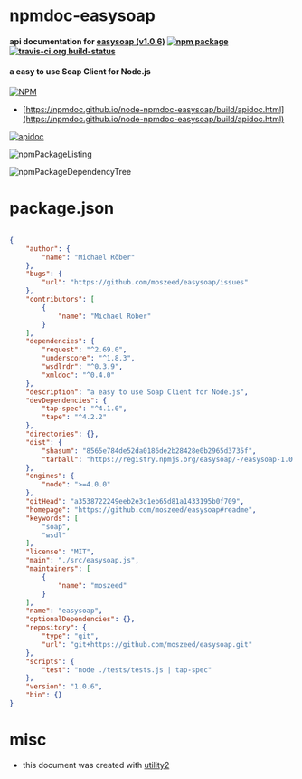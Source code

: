 # npmdoc-easysoap

#### api documentation for  [easysoap (v1.0.6)](https://github.com/moszeed/easysoap#readme)  [![npm package](https://img.shields.io/npm/v/npmdoc-easysoap.svg?style=flat-square)](https://www.npmjs.org/package/npmdoc-easysoap) [![travis-ci.org build-status](https://api.travis-ci.org/npmdoc/node-npmdoc-easysoap.svg)](https://travis-ci.org/npmdoc/node-npmdoc-easysoap)

#### a easy to use Soap Client for Node.js

[![NPM](https://nodei.co/npm/easysoap.png?downloads=true&downloadRank=true&stars=true)](https://www.npmjs.com/package/easysoap)

- [https://npmdoc.github.io/node-npmdoc-easysoap/build/apidoc.html](https://npmdoc.github.io/node-npmdoc-easysoap/build/apidoc.html)

[![apidoc](https://npmdoc.github.io/node-npmdoc-easysoap/build/screenCapture.buildCi.browser.%252Ftmp%252Fbuild%252Fapidoc.html.png)](https://npmdoc.github.io/node-npmdoc-easysoap/build/apidoc.html)

![npmPackageListing](https://npmdoc.github.io/node-npmdoc-easysoap/build/screenCapture.npmPackageListing.svg)

![npmPackageDependencyTree](https://npmdoc.github.io/node-npmdoc-easysoap/build/screenCapture.npmPackageDependencyTree.svg)



# package.json

```json

{
    "author": {
        "name": "Michael Röber"
    },
    "bugs": {
        "url": "https://github.com/moszeed/easysoap/issues"
    },
    "contributors": [
        {
            "name": "Michael Röber"
        }
    ],
    "dependencies": {
        "request": "^2.69.0",
        "underscore": "^1.8.3",
        "wsdlrdr": "^0.3.9",
        "xmldoc": "^0.4.0"
    },
    "description": "a easy to use Soap Client for Node.js",
    "devDependencies": {
        "tap-spec": "^4.1.0",
        "tape": "^4.2.2"
    },
    "directories": {},
    "dist": {
        "shasum": "8565e784de52da0186de2b28428e0b2965d3735f",
        "tarball": "https://registry.npmjs.org/easysoap/-/easysoap-1.0.6.tgz"
    },
    "engines": {
        "node": ">=4.0.0"
    },
    "gitHead": "a3538722249eeb2e3c1eb65d81a1433195b0f709",
    "homepage": "https://github.com/moszeed/easysoap#readme",
    "keywords": [
        "soap",
        "wsdl"
    ],
    "license": "MIT",
    "main": "./src/easysoap.js",
    "maintainers": [
        {
            "name": "moszeed"
        }
    ],
    "name": "easysoap",
    "optionalDependencies": {},
    "repository": {
        "type": "git",
        "url": "git+https://github.com/moszeed/easysoap.git"
    },
    "scripts": {
        "test": "node ./tests/tests.js | tap-spec"
    },
    "version": "1.0.6",
    "bin": {}
}
```



# misc
- this document was created with [utility2](https://github.com/kaizhu256/node-utility2)
